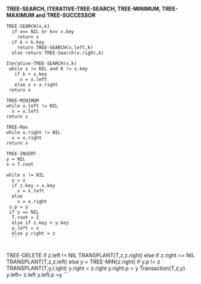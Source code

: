 
<strong>TREE-SEARCH, ITERATIVE-TREE-SEARCH, TREE-MINIMUM, TREE-MAXIMUM and TREE-SUCCESSOR</strong>

```  
TREE-SEARCH(x,k)
  if x== NIL or k== x.key
    return x
  if k < k.key
    return TREE-SEARCH(x.left,k)
  else return TREE-Search(x.right,k)
  ```
 ``` 
 Iterative-TREE-SEARCH(x,k)
  while x != NIL and K != x.key
    if k < x.key
      x = x.left
    else x = x.right
  return x
  ```
  ```
  TREE-MINIMUM
  while x.left != NIL
    x = x.left
  return x
  ```
  ```
  TREE-Max
  while x.right != NIL
    x = x.right
  return x
   ``` 
  
  ```
  TREE-INSERT
  y = NIL
  x = T.root
  
  while x != NIL
    y = x
    if z.key < x.key
      x = x.left
    else
      x = x.right
   z.p = y
   if y == NIL
    T.root = Z
    else if z.key < y.key
    y.left = z
    else y.right = z
    ```
  
 
  ```
   TREE-DELETE
   if z.left != NIL
      TRANSPLANT(T,z,z.right)
   else if z.right == NIL
      TRANSPLANT(T,z,z.left)
   else y = TREE-MIN(z.right)
      if y.p != z
      TRANSPLANT(T,y,r.ight)
      y.right = z.right
      y.right.p = y
      Transaction(T,z,y)
      y.left= z.left
      y.left.p  =y
     ``` 
     
     
      
      
     
